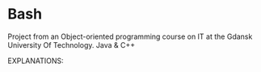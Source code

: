 # Bash
Project from an Object-oriented programming course on IT at the Gdansk University Of Technology. Java & C++

EXPLANATIONS:

